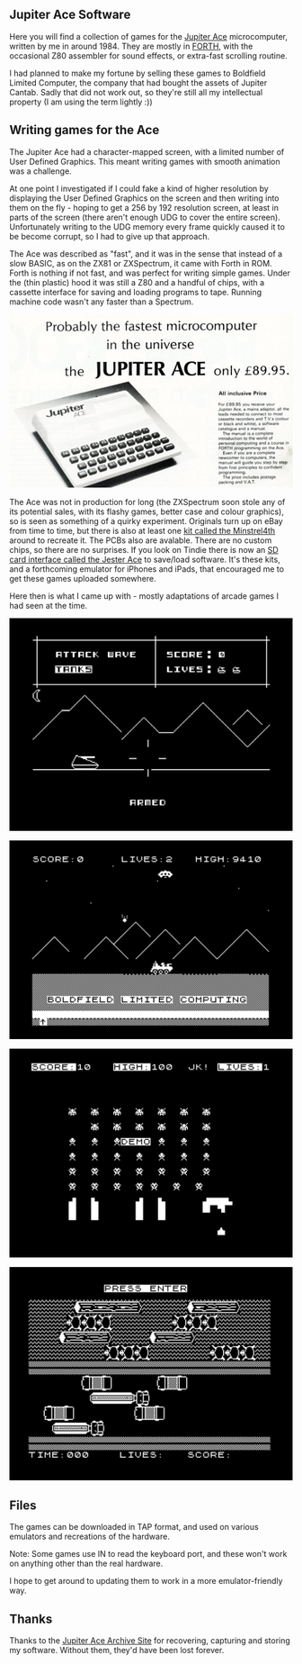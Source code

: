 ## Jupiter Ace Software

Here you will find a collection of games for the [Jupiter Ace](https://jupiter-ace.co.uk/whatisanace.html) microcomputer, written by me in around 1984. They are mostly in [FORTH](https://jupiter-ace.co.uk/whatisforth.html), with the occasional Z80 assembler for sound effects, or extra-fast scrolling routine.

I had planned to make my fortune by selling these games to Boldfield Limited Computer, the company that had bought the assets of Jupiter Cantab. Sadly that did not work out, so they're still all my intellectual property (I am using the term lightly :))

## Writing games for the Ace

The Jupiter Ace had a character-mapped screen, with a limited number of User Defined Graphics. This meant writing games with smooth animation was a challenge.

At one point I investigated if I could fake a kind of higher resolution by displaying the User Defined Graphics on the screen and then writing into them on the fly - hoping to get a 256 by 192 resolution screen, at least in parts of the screen (there aren't enough UDG to cover the entire screen). Unfortunately writing to the UDG memory every frame quickly caused it to be become corrupt, so I had to give up that approach.

The Ace was described as "fast", and it was in the sense that instead of a slow BASIC, as on the ZX81 or ZXSpectrum, it came with Forth in ROM. Forth is nothing if not fast, and was perfect for writing simple games. Under the (thin plastic) hood it was still a Z80 and a handful of chips, with a cassette interface for saving and loading programs to tape. Running machine code wasn't any faster than a Spectrum. 

![](jupiter_ace_advert.png)

The Ace was not in production for long (the ZXSpectrum soon stole any of its potential sales, with its flashy games, better case and colour graphics), so is seen as something of a quirky experiment. Originals turn up on eBay from time to time, but there is also at least one [kit called the Minstrel4th](https://www.thefuturewas8bit.com/minstrel4th.html) around to recreate it. The PCBs also are avalable. There are no custom chips, so there are no surprises. If you look on Tindie there is now an [SD card interface called the Jester Ace](https://www.tindie.com/stores/dr_ian_johnson/) to save/load software. It's these kits, and a forthcoming emulator for iPhones and iPads, that encouraged me to get these games uploaded somewhere.


Here then is what I came up with - mostly adaptations of arcade games I had seen at the time.

![](shot1.png)

![](shot2.png)

![](shot3.png)

![](shot4.png)

## Files

The games can be downloaded in TAP format, and used on various emulators and recreations of the hardware.

Note: Some games use IN to read the keyboard port, and these won't work on anything other than the real hardware.

I hope to get around to updating them to work in a more emulator-friendly way.


## Thanks

Thanks to the [Jupiter Ace Archive Site](https://jupiter-ace.co.uk) for recovering, capturing and storing my software. Without them, they'd have been lost forever.